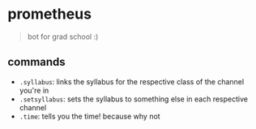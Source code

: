 # prometheus
> bot for grad school :)

## commands
- `.syllabus`: links the syllabus for the respective class of the channel you're in
- `.setsyllabus`: sets the syllabus to something else in each respective channel
- `.time`: tells you the time! because why not
